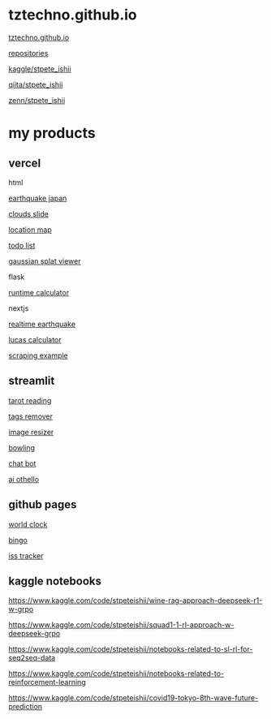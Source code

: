 
# tztechno.github.io

[tztechno.github.io](https://tztechno.github.io)

[repositories](https://github.com/tztechno?tab=repositories)

[kaggle/stpete_ishii](https://www.kaggle.com/stpeteishii)

[qiita/stpete_ishii](https://qiita.com/stpete_ishii)

[zenn/stpete_ishii](https://zenn.dev/stpete_ishii)

# my products

## vercel

html

[earthquake japan](https://vercel-earthquake.vercel.app/)

[clouds slide](https://vercel-clouds-sage.vercel.app/)

[location map](https://vercel-map2.vercel.app/)

[todo list](https://vercel-todo-eight.vercel.app/)

[gaussian splat viewer](https://splat-three.vercel.app/)

flask

[runtime calculator](https://vercel-runtime-python.vercel.app/)

nextjs

[realtime earthquake](https://vercel-realtime-earthquake.vercel.app/)

[lucas calculator](https://vercel-lucas.vercel.app/)

[scraping example](https://vercel-scrape-fda.vercel.app/)


## streamlit

[tarot reading](https://app-tarrot-reading-mlnessbppgllzg2dns5pfc.streamlit.app/)

[tags remover](https://app-tags-remover-sbkxegmeb9kavsurgowb6d.streamlit.app/)

[image resizer](https://image-resize-deu3sheevuvmqerlgfyqdh.streamlit.app/)

[bowling](https://bowling-nuzxgt33vsaumpmpuxxdad.streamlit.app/)

[chat bot](https://chatbot-8rfa3vwpdjesabndwpnkyh.streamlit.app/)

[ai othello](https://othello-3mof6qt36idyjk7xzespxt.streamlit.app/)


## github pages

[world clock](https://tztechno.github.io/tz_html_20230222_clock/index3.html)

[bingo](https://tztechno.github.io/tz_atcoder_web/abc355c/abc355c_bingo_js.html)

[iss tracker](https://tztechno.github.io/tz_html_works/f_iss_map/index.html)

## kaggle notebooks

https://www.kaggle.com/code/stpeteishii/wine-rag-approach-deepseek-r1-w-grpo

https://www.kaggle.com/code/stpeteishii/squad1-1-rl-approach-w-deepseek-grpo

https://www.kaggle.com/code/stpeteishii/notebooks-related-to-sl-rl-for-seq2seq-data

https://www.kaggle.com/code/stpeteishii/notebooks-related-to-reinforcement-learning

https://www.kaggle.com/code/stpeteishii/covid19-tokyo-8th-wave-future-prediction


